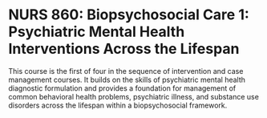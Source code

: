 # NURS 860: Biopsychosocial Care 1: Psychiatric Mental Health Interventions Across the Lifespan

This course is the first of four in the sequence of intervention and case management courses. It builds on the skills of psychiatric mental health diagnostic formulation and provides a foundation for management of common behavioral health problems, psychiatric illness, and substance use disorders across the lifespan within a biopsychosocial framework.
